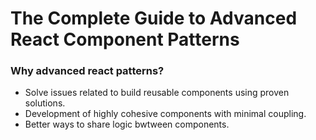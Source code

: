 # The Complete Guide to Advanced React Component Patterns

### Why advanced react patterns?

- Solve issues related to build reusable components using proven solutions.
- Development of highly cohesive components with minimal coupling.
- Better ways to share logic bwtween components.

